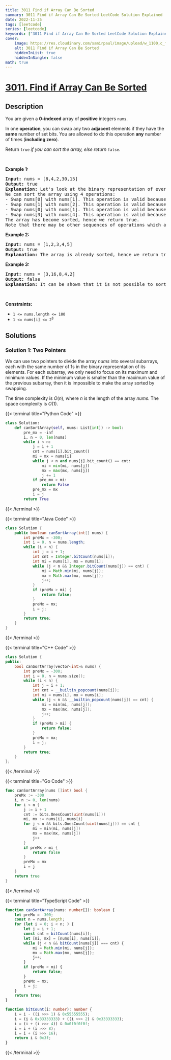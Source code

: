 ```yaml
---
title: 3011 Find if Array Can Be Sorted
summary: 3011 Find if Array Can Be Sorted LeetCode Solution Explained
date: 2022-11-25
tags: [leetcode]
series: [leetcode]
keywords: ["3011 Find if Array Can Be Sorted LeetCode Solution Explained in all languages", "3011 Find if Array Can Be Sorted", "LeetCode", "leetcode solution in Python3 C++ Java Go PHP Ruby Swift TypeScript Rust C# JavaScript C", "GeeksforGeeks", "InterviewBit", "Coding Ninjas", "HackerRank", "HackerEarth", "CodeChef", "TopCoder", "AlgoExpert", "freeCodeCamp", "Codeforces", "GitHub", "AtCoder", "Samir Paul"]
cover:
    image: https://res.cloudinary.com/samirpaul/image/upload/w_1100,c_fit,co_rgb:FFFFFF,l_text:Arial_75_bold:3011 Find if Array Can Be Sorted - Solution Explained/problem-solving.webp
    alt: 3011 Find if Array Can Be Sorted
    hiddenInList: true
    hiddenInSingle: false
math: true
---
```



# [3011. Find if Array Can Be Sorted](https://leetcode.com/problems/find-if-array-can-be-sorted)


## Description

<p>You are given a <strong>0-indexed</strong> array of <strong>positive</strong> integers <code>nums</code>.</p>

<p>In one <strong>operation</strong>, you can swap any two <strong>adjacent</strong> elements if they have the <strong>same</strong> number of <span data-keyword="set-bit">set bits</span>. You are allowed to do this operation <strong>any</strong> number of times (<strong>including zero</strong>).</p>

<p>Return <code>true</code> <em>if you can sort the array, else return </em><code>false</code>.</p>

<p>&nbsp;</p>
<p><strong class="example">Example 1:</strong></p>

<pre>
<strong>Input:</strong> nums = [8,4,2,30,15]
<strong>Output:</strong> true
<strong>Explanation:</strong> Let&#39;s look at the binary representation of every element. The numbers 2, 4, and 8 have one set bit each with binary representation &quot;10&quot;, &quot;100&quot;, and &quot;1000&quot; respectively. The numbers 15 and 30 have four set bits each with binary representation &quot;1111&quot; and &quot;11110&quot;.
We can sort the array using 4 operations:
- Swap nums[0] with nums[1]. This operation is valid because 8 and 4 have one set bit each. The array becomes [4,8,2,30,15].
- Swap nums[1] with nums[2]. This operation is valid because 8 and 2 have one set bit each. The array becomes [4,2,8,30,15].
- Swap nums[0] with nums[1]. This operation is valid because 4 and 2 have one set bit each. The array becomes [2,4,8,30,15].
- Swap nums[3] with nums[4]. This operation is valid because 30 and 15 have four set bits each. The array becomes [2,4,8,15,30].
The array has become sorted, hence we return true.
Note that there may be other sequences of operations which also sort the array.
</pre>

<p><strong class="example">Example 2:</strong></p>

<pre>
<strong>Input:</strong> nums = [1,2,3,4,5]
<strong>Output:</strong> true
<strong>Explanation:</strong> The array is already sorted, hence we return true.
</pre>

<p><strong class="example">Example 3:</strong></p>

<pre>
<strong>Input:</strong> nums = [3,16,8,4,2]
<strong>Output:</strong> false
<strong>Explanation:</strong> It can be shown that it is not possible to sort the input array using any number of operations.
</pre>

<p>&nbsp;</p>
<p><strong>Constraints:</strong></p>

<ul>
	<li><code>1 &lt;= nums.length &lt;= 100</code></li>
	<li><code>1 &lt;= nums[i] &lt;= 2<sup>8</sup></code></li>
</ul>

## Solutions

### Solution 1: Two Pointers

We can use two pointers to divide the array $nums$ into several subarrays, each with the same number of 1s in the binary representation of its elements. For each subarray, we only need to focus on its maximum and minimum values. If the minimum value is smaller than the maximum value of the previous subarray, then it is impossible to make the array sorted by swapping.

The time complexity is $O(n)$, where $n$ is the length of the array $nums$. The space complexity is $O(1)$.

<!-- tabs:start -->

{{< terminal title="Python Code" >}}
```python
class Solution:
    def canSortArray(self, nums: List[int]) -> bool:
        pre_mx = -inf
        i, n = 0, len(nums)
        while i < n:
            j = i + 1
            cnt = nums[i].bit_count()
            mi = mx = nums[i]
            while j < n and nums[j].bit_count() == cnt:
                mi = min(mi, nums[j])
                mx = max(mx, nums[j])
                j += 1
            if pre_mx > mi:
                return False
            pre_mx = mx
            i = j
        return True
```
{{< /terminal >}}

{{< terminal title="Java Code" >}}
```java
class Solution {
    public boolean canSortArray(int[] nums) {
        int preMx = -300;
        int i = 0, n = nums.length;
        while (i < n) {
            int j = i + 1;
            int cnt = Integer.bitCount(nums[i]);
            int mi = nums[i], mx = nums[i];
            while (j < n && Integer.bitCount(nums[j]) == cnt) {
                mi = Math.min(mi, nums[j]);
                mx = Math.max(mx, nums[j]);
                j++;
            }
            if (preMx > mi) {
                return false;
            }
            preMx = mx;
            i = j;
        }
        return true;
    }
}
```
{{< /terminal >}}

{{< terminal title="C++ Code" >}}
```cpp
class Solution {
public:
    bool canSortArray(vector<int>& nums) {
        int preMx = -300;
        int i = 0, n = nums.size();
        while (i < n) {
            int j = i + 1;
            int cnt = __builtin_popcount(nums[i]);
            int mi = nums[i], mx = nums[i];
            while (j < n && __builtin_popcount(nums[j]) == cnt) {
                mi = min(mi, nums[j]);
                mx = max(mx, nums[j]);
                j++;
            }
            if (preMx > mi) {
                return false;
            }
            preMx = mx;
            i = j;
        }
        return true;
    }
};
```
{{< /terminal >}}

{{< terminal title="Go Code" >}}
```go
func canSortArray(nums []int) bool {
	preMx := -300
	i, n := 0, len(nums)
	for i < n {
		j := i + 1
		cnt := bits.OnesCount(uint(nums[i]))
		mi, mx := nums[i], nums[i]
		for j < n && bits.OnesCount(uint(nums[j])) == cnt {
			mi = min(mi, nums[j])
			mx = max(mx, nums[j])
			j++
		}
		if preMx > mi {
			return false
		}
		preMx = mx
		i = j
	}
	return true
}
```
{{< /terminal >}}

{{< terminal title="TypeScript Code" >}}
```ts
function canSortArray(nums: number[]): boolean {
    let preMx = -300;
    const n = nums.length;
    for (let i = 0; i < n; ) {
        let j = i + 1;
        const cnt = bitCount(nums[i]);
        let [mi, mx] = [nums[i], nums[i]];
        while (j < n && bitCount(nums[j]) === cnt) {
            mi = Math.min(mi, nums[j]);
            mx = Math.max(mx, nums[j]);
            j++;
        }
        if (preMx > mi) {
            return false;
        }
        preMx = mx;
        i = j;
    }
    return true;
}

function bitCount(i: number): number {
    i = i - ((i >>> 1) & 0x55555555);
    i = (i & 0x33333333) + ((i >>> 2) & 0x33333333);
    i = (i + (i >>> 4)) & 0x0f0f0f0f;
    i = i + (i >>> 8);
    i = i + (i >>> 16);
    return i & 0x3f;
}
```
{{< /terminal >}}

<!-- tabs:end -->

<!-- end -->

